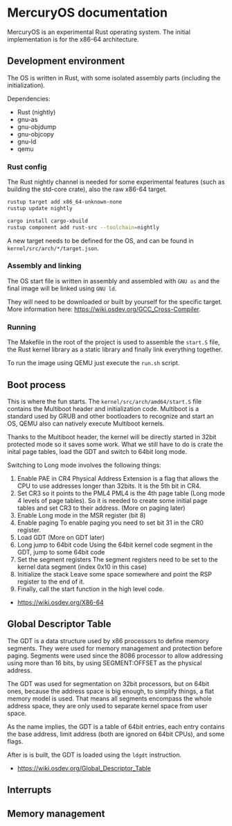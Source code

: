 # MercuryOS documentation

MercuryOS is an experimental Rust operating system. The initial implementation is for
the x86-64 architecture.

## Development environment

The OS is written in Rust, with some isolated assembly parts (including the initialization).

Dependencies:
* Rust (nightly)
* gnu-as
* gnu-objdump
* gnu-objcopy
* gnu-ld
* qemu

### Rust config

The Rust nightly channel is needed for some experimental features (such as building the std-core crate),
also the raw x86-64 target.

```bash
rustup target add x86_64-unknown-none
rustup update nightly

cargo install cargo-xbuild
rustup component add rust-src --toolchain=nightly
```

A new target needs to be defined for the OS, and can be found in `kernel/src/arch/*/target.json`.

### Assembly and linking

The OS start file is written in assembly and assembled with `GNU as` and the final image will be linked using 
`GNU ld`.

They will need to be downloaded or built by yourself for the specific target. More information here: <https://wiki.osdev.org/GCC_Cross-Compiler>.

### Running

The Makefile in the root of the project is used to assemble the `start.S` file, the Rust kernel library as a static library and 
finally link everything together.

To run the image using QEMU just execute the `run.sh` script.

## Boot process

This is where the fun starts. The `kernel/src/arch/amd64/start.S` file contains the Multiboot header and initialization code.
Multiboot is a standard used by GRUB and other bootloaders to recognize and start an OS, QEMU also can natively execute Multiboot kernels.

Thanks to the Multiboot header, the kernel will be directly started in 32bit protected mode so it saves some work. What we still have to do is
crate the inital page tables, load the GDT and switch to 64bit long mode.

Switching to Long mode involves the following things:

1) Enable PAE in CR4
Physical Address Extension is a flag that allows the CPU to use addresses longer than 32bits. It is the 5th bit in CR4.
2) Set CR3 so it points to the PML4
PML4 is the 4th page table (Long mode 4 levels of page tables). So it is needed to create some initial page tables and set CR3 to
their address. (More on paging later)
3) Enable Long mode in the MSR register (bit 8)
4) Enable paging
To enable paging you need to set bit 31 in the CR0 register.
1) Load GDT (More on GDT later)
2) Long jump to 64bit code
Using the 64bit kernel code segment in the GDT, jump to some 64bit code
1) Set the segment registers
The segment registers need to be set to the kernel data segment (index 0x10 in this case)
1) Initialize the stack
Leave some space somewhere and point the RSP register to the end of it.
1) Finally, call the start function in the high level code.

* <https://wiki.osdev.org/X86-64>

## Global Descriptor Table

The GDT is a data structure used by x86 processors to define memory segments. They were used for memory management and protection before paging.
Segments were used since the 8086 processor to allow addressing using more than 16 bits, by using SEGMENT:OFFSET as the physical address.

The GDT was used for segmentation on 32bit processors, but on 64bit ones, because the address space is big enough, to simplify things, 
a flat memory model is used. That means all segments encompass the whole address space, they are only used to separate kernel space from
user space.

As the name implies, the GDT is a table of 64bit entries, each entry contains the base address, limit address (both are ignored on 64bit CPUs), and
some flags.

After is is built, the GDT is loaded using the `ldgdt` instruction.

* <https://wiki.osdev.org/Global_Descriptor_Table>

## Interrupts

## Memory management